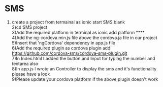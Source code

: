 # SMS
1) create a project from termainal as ionic start SMS blank <br/>
2)cd SMS project <br/>
3)Add the required platform in terminal as ionic add platform **** <br/>
4)Add the ng-cordova.min.js file above the cordova.ja file in our project <br/>
5)Insert that 'ngCordova' dependency in app.js file <br/>
6)Add the required plugin as cordova plugin add https://github.com/cordova-sms/cordova-sms-plugin.git <br/>
7)In Index.html I added the button and Input for typing the number and textarea also <br/>
8)In app.js I wrote an Controller to display the sms  and it's functionality please have a look <br/>
9)Please update your cordova platform if the above plugin doesn't work

